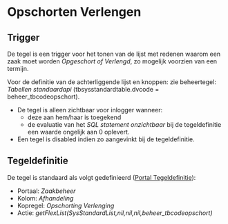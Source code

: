 # Opschorten Verlengen

## Trigger

De tegel is een trigger voor het tonen van de lijst met redenen waarom een zaak moet worden _Opgeschort of Verlengd_, zo mogelijk voorzien van een termijn.

Voor de definitie van de achterliggende lijst en knoppen: zie beheertegel: _Tabellen standaardapi_ (tbsysstandardtable.dvcode = beheer_tbcodeopschort).

- De tegel is alleen zichtbaar voor inlogger wanneer:
  - deze aan hem/haar is toegekend
  - de evaluatie van het _SQL statement onzichtbaar_ bij de tegeldefinitie een waarde ongelijk aan 0 oplevert.
- Een tegel is disabled indien zo aangevinkt bij de tegeldefinitie.

## Tegeldefinitie

De tegel is standaard als volgt gedefinieerd ([Portal Tegeldefinitie](/docs/instellen_inrichten/portaldefinitie/portal_tegel.md)):

- Portaal: _Zaakbeheer_
- Kolom: _Afhandeling_
- Kopregel: _Opschorting Verlenging_
- Actie: _getFlexList(SysStandardList,nil,nil,nil,beheer_tbcodeopschort)_
